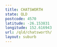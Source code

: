 ```yaml
---
title: CHATSWORTH
state: QLD
postcode: 4570
latitude: -26.153831
longitude: 152.616943
url: /qld/chatsworth/
layout: suburb
---
```

